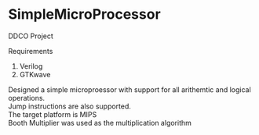 # SimpleMicroProcessor
DDCO Project

Requirements

1. Verilog
2. GTKwave


Designed a simple microproessor with support for all arithemtic and logical operations. <br>
Jump instructions are also supported. <br>
The target platform is MIPS <br>
Booth Multiplier was used as the multiplication algorithm <br>

